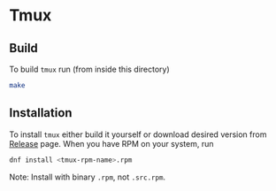 # Tmux

## Build

To build `tmux` run (from inside this directory)

```bash
make
```

## Installation

To install `tmux` either build it yourself 
or download desired version from [Release](https://github.com/petkovicdanilo/centos7-packages/releases)
page. When you have RPM on your system, run

```bash
dnf install <tmux-rpm-name>.rpm
```

Note: Install with binary `.rpm`, not `.src.rpm`.
